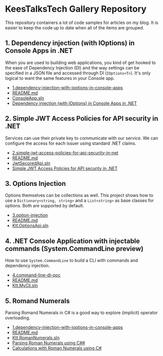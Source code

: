 # KeesTalksTech Gallery Repository

This repository containers a lot of code samples for articles on my blog.
It is easier to keep the code up to date when all of the items are grouped.

## 1. Dependency injection (with IOptions) in Console Apps in .NET

When you are used to building web applications, you kind of get hooked to the 
ease of Dependency Injection (DI) and the way settings can be specified in a 
JSON file and accessed through DI (``IOptions<T>``). It's only logical to 
want the same features in your Console app.

- <a href="1.dependency-injection-with-ioptions-in-console-apps">1.dependency-injection-with-ioptions-in-console-apps</a>
- <a href="1.dependency-injection-with-ioptions-in-console-apps/README.md">README.md</a>
- <a href="1.dependency-injection-with-ioptions-in-console-apps/ConsoleApp.sln">ConsoleApp.sln</a>
- <a href="https://keestalkstech.com/2018/04/dependency-injection-with-ioptions-in-console-apps-in-dotnet/">Dependency injection (with IOptions) in Console Apps in .NET</a>


## 2. Simple JWT Access Policies for API security in .NET

Services can use their private key to communicate with our service.
We can configure the access for each issuer using standard .NET claims.

- <a href="2.simple-jwt-access-policies-for-api-security-in-net">2.simple-jwt-access-policies-for-api-security-in-net</a>
- <a href="2.simple-jwt-access-policies-for-api-security-in-net/README.md">README.md</a>
- <a href="2.simple-jwt-access-policies-for-api-security-in-net/JwtSecuredApi.sln">JwtSecuredApi.sln</a>
- <a href="https://keestalkstech.com/2024/11/simple-jwt-access-policies-for-api-security-in-net/">Simple JWT Access Policies for API security in .NET</a>

## 3. Options Injection

Options themselves can be collections as well. This
project shows how to use a `Dictionary<string, string>` and a
`List<string>` as base classes for options. Both are supported
by default.

- <a href="3.option-injection">3.option-injection</a>
- <a href="3.option-injection/README.md">README.md</a>
- <a href="3.option-injection/Ktt.OptionsApi.sln">Ktt.OptionsApi.sln</a>

## 4. .NET Console Application with injectable commands (System.CommandLine preview)

How to use `System.CommandLine` to build a CLI with commands and 
dependency injection.

- <a href="4.command-line-di-poc">4.command-line-di-poc</a>
- <a href="4.command-line-di-poc/README.md">README.md</a>
- <a href="4.command-line-di-poc/Ktt.MyCli.sln">Ktt.MyCli.sln</a>

## 5. Romand Numerals
Parsing Romand Numerals in C# is a good way to explore
(implicit) operator overloading.

- <a href="5.roman-numerals">1.dependency-injection-with-ioptions-in-console-apps</a>
- <a href="5.roman-numerals/README.md">README.md</a>
- <a href="5.roman-numerals/Ktt.RomanNumerals.sln">Ktt.RomanNumerals.sln</a>
- <a href="https://keestalkstech.com/2017/08/parsing-roman-numerals-using-csharp/">Parsing Roman Numerals using C##</a>
- <a href="https://keestalkstech.com/2017/08/calculations-with-roman-numerals-in-csharp/">Calculations with Roman Numerals using C#</a>
